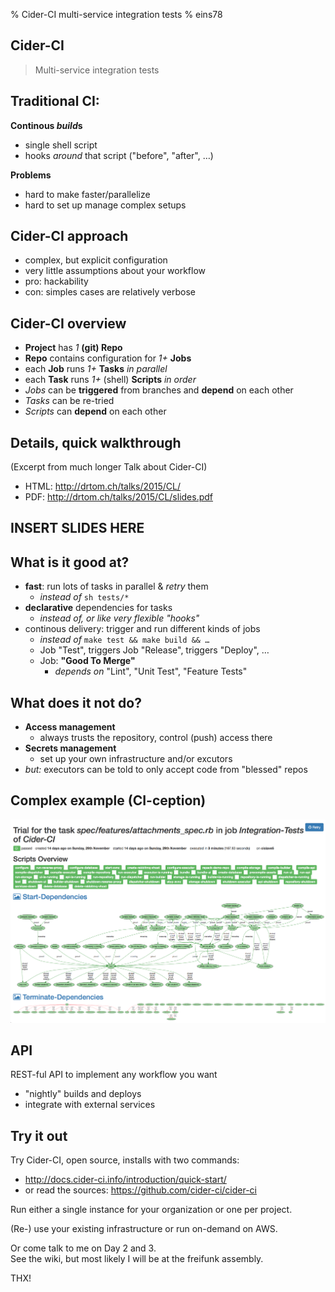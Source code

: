 % Cider-CI multi-service integration tests
% eins78

## Cider-CI

> Multi-service
integration tests

## Traditional CI:

**Continous *build*s**

- single shell script
- hooks *around* that script ("before", "after", …)

**Problems**

- hard to make faster/parallelize
- hard to set up manage complex setups

## Cider-CI approach

- complex, but explicit configuration
- very little assumptions about your workflow
- pro: hackability
- con: simples cases are relatively verbose


## Cider-CI overview

- **Project** has *1* **(git) Repo**
- **Repo** contains configuration for *1+* **Jobs**
- each **Job** runs *1+* **Tasks** *in parallel*
- each **Task** runs *1+* (shell) **Scripts** *in order*
- *Jobs* can be **triggered** from branches and **depend** on each other
- *Tasks* can be re-tried
- *Scripts* can **depend** on each other

<!-- scripts: declaring script deps also declares their order -->

## Details, quick walkthrough

(Excerpt from much longer Talk about Cider-CI)

- HTML: <http://drtom.ch/talks/2015/CL/>
- PDF: <http://drtom.ch/talks/2015/CL/slides.pdf>

## INSERT SLIDES HERE

## What is it good at?

- **fast**: run lots of tasks in parallel & *retry* them
    - *instead of* `sh tests/*`
- **declarative** dependencies for tasks
    - *instead of, or like very flexible "hooks"*
- continous delivery: trigger and run different kinds of jobs
    - *instead of* `make test && make build && …`
    - Job "Test", triggers Job "Release", triggers "Deploy", …
    - Job: **"Good To Merge"**
        - *depends on* "Lint", "Unit Test", "Feature Tests"

## What does it not do?

- **Access management**
    - always trusts the repository, control (push) access there
- **Secrets management**
    - set up your own infrastructure and/or excutors
- *but:* executors can be told to only accept code from "blessed" repos

<!-- If you dont trust your contributors, release/deploy from a special
repository and manage push access to it. -->


<!-- Notes/Examples for Slides

- jobs:
    - "Lint", "Test", "Build", "Release", "Deploy", …
    - or different plattforms/matrix: "Build_32", "Build_64"
    - or "Good To Merge" - runs nothing but depends on specific jobs

- Tasks: in a Job "Unit Tests", this would all individual cases/files

- git:
    - commits are linked to `tree-id` (hash of contents)
    - no retesting for squashing commits, merge-commits; reverting of HEAD

-->

## Complex example (CI-ception)

![Cider-CI tests itself](./CI-ception.png)


## API

REST-ful API to implement any workflow you want

- "nightly" builds and deploys
- integrate with external services

## Try it out

Try Cider-CI, open source, installs with two commands:

- <http://docs.cider-ci.info/introduction/quick-start/>
- or read the sources: <https://github.com/cider-ci/cider-ci>

Run either a single instance for your organization or one per project.

(Re-) use your existing infrastructure or run on-demand on AWS.

Or come talk to me on Day 2 and 3.  
See the wiki, but most likely I will be at the freifunk assembly.

THX!


<style>
/* icons from font awesome */
@import url(http://fonts.googleapis.com/css?family=Source+Sans+Pro:400,600,400italic,600italic|Source+Code+Pro:400,600,500|Grand+Hotel);
@import url(http://netdna.bootstrapcdn.com/font-awesome/4.0.3/css/font-awesome.css);
.reveal i.fa {
  font-style: normal;
  font-family: FontAwesome;
}
.reveal i.fa-3x {
  font-size: 1.5em;
}
/* for overriding 'simple' theme */
.reveal {
  font-size: 1.5em;
  font-family: "Source Sans Pro", sans-serif;
  font-weight: 600;
  color: #444;
}
b, strong {
  font-weight: 700;
}
.reveal h1,
.reveal h2,
.reveal h3,
.reveal h4,
.reveal h5,
.reveal h6 {
  letter-spacing: inherit;
  text-transform: inherit;
  font-family: inherit;
  font-weight: inherit;
  color: #444;
}
.reveal pre, .reveal code {
	font-family: "Source Code Pro", monospace;
  font-weight: 500;
  box-shadow: none;
}
.reveal strong code {
  font-weight: 700;
}
.reveal pre.small {
  font-size: 0.5em;
}
.reveal ul, .reveal ul ul {
  list-style-type: none;
  text-align: inherit;
  margin: 0;
}
.reveal ol li {
  list-style-type: none;
  counter-increment: list;
  margin-left: 1em;
}
.reveal ul li::before, ol li::before {
  content: "→ ";
  color: #888;
  font-weight: 700;
  margin-left: -1em;
}
.reveal ol li::before {
  content: counter(list) ". ";
}
.reveal ul ul li::before {
  content: "・ ";
}
.cursive, code.cursive {
  font-family: 'Grand Hotel', cursive;
  letter-spacing: 0;
}
.reveal small {
  vertical-align: baseline;
}
.reveal section img {
  border: none;
  box-shadow: none;
}
.reveal .controls div.navigate-left,
.reveal .controls div.navigate-left.enabled {
  border-right-color: hsl(200, 100%, 25%); }

.reveal .controls div.navigate-right,
.reveal .controls div.navigate-right.enabled {
  border-left-color: hsl(200, 100%, 25%); }

.reveal .controls div.navigate-up,
.reveal .controls div.navigate-up.enabled {
  border-bottom-color: hsl(200, 100%, 25%); }

.reveal .controls div.navigate-down,
.reveal .controls div.navigate-down.enabled {
  border-top-color: hsl(200, 100%, 25%); }

.reveal .controls div.navigate-left.enabled:hover {
  border-right-color: hsl(200, 100%, 40%); }

.reveal .controls div.navigate-right.enabled:hover {
  border-left-color: hsl(200, 100%, 40%); }

.reveal .controls div.navigate-up.enabled:hover {
  border-bottom-color: hsl(200, 100%, 40%); }

.reveal .controls div.navigate-down.enabled:hover {
  border-top-color: hsl(200, 100%, 40%); }

.reveal .progress {
  height: 0.8%;
  background: hsl(200, 100%, 25%);
}
.reveal .progress span {
  background: #fff;
}
</style>
